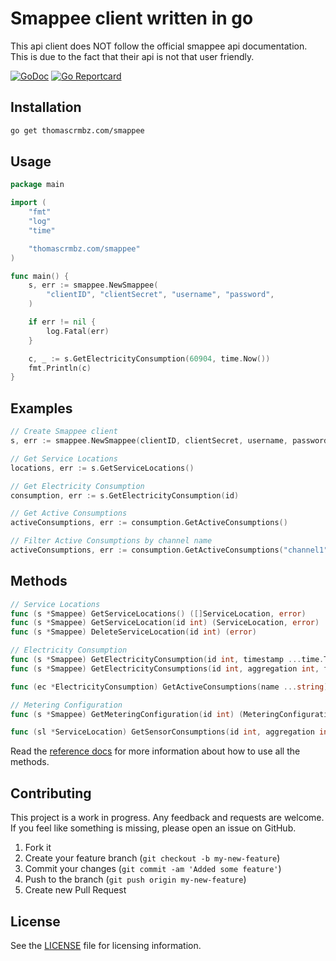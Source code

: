 # Smappee client written in go

This api client does NOT follow the official smappee api documentation.
This is due to the fact that their api is not that user friendly.

[![GoDoc](https://godoc.org/thomascrmbz.com/smappee?status.svg)](https://pkg.go.dev/thomascrmbz.com/smappee/?tab=subdirectories)
[![Go Reportcard](https://goreportcard.com/badge/thomascrmbz.com/smappee)](https://goreportcard.com/report/thomascrmbz.com/smappee)

## Installation
```bash
go get thomascrmbz.com/smappee
```

## Usage
```go
package main

import (
	"fmt"
	"log"
	"time"

	"thomascrmbz.com/smappee"
)

func main() {
	s, err := smappee.NewSmappee(
		"clientID", "clientSecret", "username", "password",
	)

	if err != nil {
		log.Fatal(err)
	}

	c, _ := s.GetElectricityConsumption(60904, time.Now())
	fmt.Println(c)
}
```

## Examples
```go
// Create Smappee client
s, err := smappee.NewSmappee(clientID, clientSecret, username, password)

// Get Service Locations
locations, err := s.GetServiceLocations()

// Get Electricity Consumption
consumption, err := s.GetElectricityConsumption(id)

// Get Active Consumptions
activeConsumptions, err := consumption.GetActiveConsumptions()

// Filter Active Consumptions by channel name
activeConsumptions, err := consumption.GetActiveConsumptions("channel1", "channel2")
```

## Methods
```go
// Service Locations
func (s *Smappee) GetServiceLocations() ([]ServiceLocation, error)
func (s *Smappee) GetServiceLocation(id int) (ServiceLocation, error)
func (s *Smappee) DeleteServiceLocation(id int) (error)

// Electricity Consumption
func (s *Smappee) GetElectricityConsumption(id int, timestamp ...time.Time) (ElectricityConsumption, error)
func (s *Smappee) GetElectricityConsumptions(id int, aggregation int, from time.Time, to ...time.Time) ([]ElectricityConsumption, error)

func (ec *ElectricityConsumption) GetActiveConsumptions(name ...string) ([]ActiveConsumption, error)

// Metering Configuration
func (s *Smappee) GetMeteringConfiguration(id int) (MeteringConfiguration, error)

func (sl *ServiceLocation) GetSensorConsumptions(id int, aggregation int, from time.Time, to ...time.Time) ([]SensorConsumption, error)

```

Read the [reference docs](https://pkg.go.dev/thomascrmbz.com/smappee) for more information about how to use all the methods.

## Contributing
This project is a work in progress.
Any feedback and requests are welcome.
If you feel like something is missing, please open an issue on GitHub.

1. Fork it
2. Create your feature branch (`git checkout -b my-new-feature`)
3. Commit your changes (`git commit -am 'Added some feature'`)
4. Push to the branch (`git push origin my-new-feature`)
5. Create new Pull Request

## License
See the [LICENSE](./LICENSE) file for licensing information.
